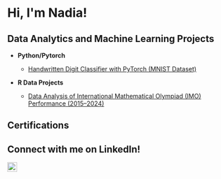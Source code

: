 <h1>Hi, I'm Nadia! 

<h2> Data Analytics and Machine Learning Projects</h2>

- <b>Python/Pytorch</b>
  - [Handwritten Digit Classifier with PyTorch (MNIST Dataset)](https://github.com/nadia2004/cnn-digit-recognition)


- <b>R Data Projects</b>
  - [Data Analysis of International Mathematical Olympiad (IMO) Performance (2015–2024)](https://github.com/nadia2004/imo_performance_analysis)

<h2> Certifications </h2>

<h2> Connect with me on LinkedIn!</h2>

[<img align="left" alt="JoshMadakor | LinkedIn" width="22px" src="https://cdn.jsdelivr.net/npm/simple-icons@v3/icons/linkedin.svg" />][linkedin]



[linkedin]: www.linkedin.com/in/ng-jia-en-nadia



